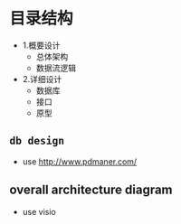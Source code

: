 # 目录结构

- 1.概要设计
  - 总体架构
  - 数据流逻辑
- 2.详细设计
  - 数据库
  - 接口
  - 原型


## `db design`

- use http://www.pdmaner.com/ 

## overall architecture diagram

- use visio
